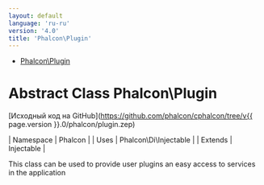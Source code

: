 ```yaml
---
layout: default
language: 'ru-ru'
version: '4.0'
title: 'Phalcon\Plugin'
---
```


* [Phalcon\Plugin](#plugin)

<h1 id="plugin">Abstract Class Phalcon\Plugin</h1>

[Исходный код на GitHub](https://github.com/phalcon/cphalcon/tree/v{{ page.version }}.0/phalcon/plugin.zep)

| Namespace | Phalcon | | Uses | Phalcon\Di\Injectable | | Extends | Injectable |

This class can be used to provide user plugins an easy access to services in the application